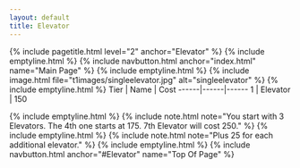 ```yaml
---
layout: default
title: Elevator
---
```

{% include pagetitle.html level="2" anchor="Elevator" %}
{% include emptyline.html %}
{% include navbutton.html anchor="index.html" name="Main Page" %}
{% include emptyline.html %}
{% include image.html file="t1images/singleelevator.jpg" alt="singleelevator" %}
{% include emptyline.html %}
Tier | Name | Cost
------|------|------
1 | Elevator | 150

{% include emptyline.html %}
{% include note.html note="You start with 3 Elevators. The 4th one starts at 175. 7th Elevator will cost 250." %}
{% include emptyline.html %}
{% include note.html note="Plus 25 for each additional elevator." %}
{% include emptyline.html %}
{% include navbutton.html anchor="#Elevator" name="Top Of Page" %}
